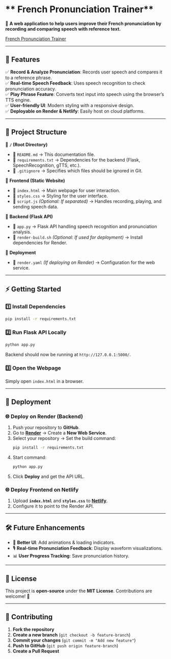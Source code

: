 # ** French Pronunciation Trainer**
🎤 **A web application to help users improve their French pronunciation by recording and comparing speech with reference text.**

[French Pronunciation Trainer](https://extraordinary-sopapillas-ea8bbe.netlify.app/)

---

## **🚀 Features**
✅ **Record & Analyze Pronunciation**: Records user speech and compares it to a reference phrase.  
✅ **Real-time Speech Feedback**: Uses speech recognition to check pronunciation accuracy.  
✅ **Play Phrase Feature**: Converts text input into speech using the browser’s TTS engine.  
✅ **User-friendly UI**: Modern styling with a responsive design.  
✅ **Deployable on Render & Netlify**: Easily host on cloud platforms.  

---

## **📂 Project Structure**
📁 **`/` (Root Directory)**
- 📜 `README.md` → This documentation file.  
- 📜 `requirements.txt` → Dependencies for the backend (Flask, SpeechRecognition, gTTS, etc.).  
- 📜 `.gitignore` → Specifies which files should be ignored in Git.  

📁 **Frontend (Static Website)**
- 📜 `index.html` → Main webpage for user interaction.  
- 📜 `styles.css` → Styling for the user interface.  
- 📜 `script.js` *(Optional: If separated)* → Handles recording, playing, and sending speech data.  

📁 **Backend (Flask API)**
- 📜 `app.py` → Flask API handling speech recognition and pronunciation analysis.  
- 📜 `render-build.sh` *(Optional: If used for deployment)* → Install dependencies for Render.  

📁 **Deployment**
- 📜 `render.yaml` *(If deploying on Render)* → Configuration for the web service.  

---

## **⚡ Getting Started**
### **1️⃣ Install Dependencies**
```bash
pip install -r requirements.txt
```

### **2️⃣ Run Flask API Locally**
```bash
python app.py
```
Backend should now be running at `http://127.0.0.1:5000/`.

### **3️⃣ Open the Webpage**
Simply open `index.html` in a browser.

---

## **🚀 Deployment**
### **🌐 Deploy on Render (Backend)**
1. Push your repository to **GitHub**.
2. Go to **[Render](https://render.com/)** → Create a **New Web Service**.
3. Select your repository → Set the build command:
   ```bash
   pip install -r requirements.txt
   ```
4. Start command:
   ```bash
   python app.py
   ```
5. Click **Deploy** and get the API URL.

### **🌐 Deploy Frontend on Netlify**
1. Upload **`index.html`** and **`styles.css`** to **[Netlify](https://www.netlify.com/)**.
2. Configure it to point to the Render API.

---

## **🛠 Future Enhancements**
- 🎨 **Better UI**: Add animations & loading indicators.  
- 🎙 **Real-time Pronunciation Feedback**: Display waveform visualizations.  
- 📊 **User Progress Tracking**: Save pronunciation history.  

---

## **📜 License**
This project is **open-source** under the **MIT License**. Contributions are welcome! 🚀

---

## **🤝 Contributing**
1. **Fork the repository**  
2. **Create a new branch** (`git checkout -b feature-branch`)  
3. **Commit your changes** (`git commit -m "Add new feature"`)  
4. **Push to GitHub** (`git push origin feature-branch`)  
5. **Create a Pull Request**  
